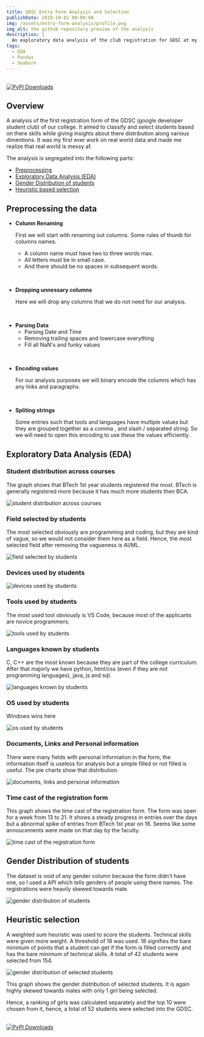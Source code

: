 ```yaml
---
title: GDSC Entry Form Analysis and Selection
publishDate: 2019-10-02 00:00:00
img: /assets/entry-form-analysis/profile.png
img_alt: the github repository preview of the analysis
description: |
  An exploratory data analysis of the club registration for GDSC at my college.
tags:
  - EDA
  - Pandas
  - Seaborn
---
```


<br>[![PyPI Downloads](https://img.shields.io/badge/repository_link-brightgreen?style=for-the-badge)](https://github.com/DuanBoomer/Club-Registration-Analysis)

## Overview

A analysis of the first registration form of the GDSC (google developer student club) of our college. It aimed to classify and select students based on there skills while giving insights about there distribution along various dimentions. It was my first ever work on real world data and made me realize that real world is messy af.

The analysis is segregated into the following parts:

- [Preprocessing](#preprocessing-the-data)
- [Exploratory Data Analysis (EDA)](#exploratory-data-analysis-eda)
- [Gender Distribution of students](#gender-distribution-of-students)
- [Heuristic based selection](#heuristic-selection)

## Preprocessing the data

- **Column Renaming**

  First we will start with renaming out columns. Some rules of thumb for columns names.
  - A column name must have two to three words max.
  - All letters must be in small case.
  - And there should be no spaces in subsequent words.

<br>

- **Dropping unnessary columns**

  Here we will drop any columns that we do not need for our analysis.

<br>

- **Parsing Data**
  - Parsing Date and Time
  - Removing trailing spaces and lowercase everything
  - Fill all NaN's and funky values

<br>

- **Encoding values**

  For our analysis purposes we will binary encode the columns which has any links and paragraphs.

<br>

- **Spliting strings**

  Some entries such that tools and languages have multiple values but they are grouped together as a comma , and slash / separated string. So we will need to open this encoding to use these the values efficiently.


## Exploratory Data Analysis (EDA)

### Student distribution across courses

The graph shows that BTech 1st year students registered the most. BTech is generally registered more because it has much more students then BCA.

![student distribution across courses](/assets/entry-form-analysis/output_34_0.png)

### Field selected by students

The most selected obviously are programming and coding, but they are kind of vague, so we would not consider them here as a field. Hence, the most selected field after removing the vagueness is AI/ML.

![field selected by students](/assets/entry-form-analysis/output_35_0.png)

### Devices used by students

![devices used by students](/assets/entry-form-analysis/output_36_0.png)

### Tools used by students

The most used tool obviously is VS Code, because most of the applicants are novice programmers.

![tools used by students](/assets/entry-form-analysis/output_37_0.png)

### Languages known by students

C, C++ are the most known because they are part of the college curriculum. After that majorly we have python, html/css (even if they are not programming languages), java, js and sql.

![languages known by students](/assets/entry-form-analysis/output_38_0.png)

### OS used by students

Windows wins here

![os used by students](/assets/entry-form-analysis/output_39_0.png)

### Documents, Links and Personal information

There were many fields with personal information in the form, the information itself is useless for analysis but a simple filled or not filled is useful. The pie charts show that distribution.

![documents, links and personal information](/assets/entry-form-analysis/output_40_0.png)

### Time cast of the registration form

This graph shows the time cast of the registration form. The form was open for a week from 13 to 21. It shows a steady progress in entries over the days but a abnormal spike of entries from BTech 1st year on 16. Seems like some annoucements were made on that day by the faculty.

![time cast of the registration form](/assets/entry-form-analysis/output_41_0.png)

## Gender Distribution of students

The dataset is void of any gender column because the form didn't have one, so I used a API which tells genders of people using there names. The registrations were heavily skewed towards male.

![gender distribution of students](/assets/entry-form-analysis/output_52_0.png)

## Heuristic selection

A weighted sum heuristic was used to score the students. Technical skills were given more weight. A threshold of 18 was used. 18 signifies the bare minimum of points that a student can get if the form is filled correctly and has the bare minimum of technical skills. A total of 42 students were selected from 154.

![gender distribution of selected students](/assets/entry-form-analysis/output_64_0.png)

This graph shows the gender distribution of selected students. It is again highly skewed towards males with only 1 girl being selected. 

Hence, a ranking of girls was calculated separately and the top 10 were chosen from it, hence, a total of 52 students were selected into the GDSC.

<br>[![PyPI Downloads](https://img.shields.io/badge/Made%20with%20%F0%9F%92%96%20by-Chirag-brightgreen?style=for-the-badge&logo=appveyor)](https://github.com/DuanBoomer)